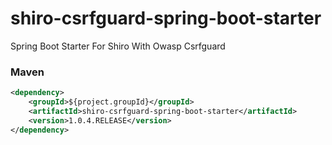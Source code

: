 # shiro-csrfguard-spring-boot-starter

Spring Boot Starter For Shiro With Owasp Csrfguard

### Maven

``` xml
<dependency>
	<groupId>${project.groupId}</groupId>
	<artifactId>shiro-csrfguard-spring-boot-starter</artifactId>
	<version>1.0.4.RELEASE</version>
</dependency>
```